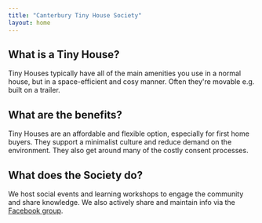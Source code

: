 ```yaml
---
title: "Canterbury Tiny House Society"
layout: home
---
```

## What is a Tiny House?
Tiny Houses typically have all of the main amenities you use in a normal house, but in a space-efficient and cosy manner. Often they're movable e.g. built on a trailer.

## What are the benefits?
Tiny Houses are an affordable and flexible option, especially for first home buyers. They support a minimalist culture and reduce demand on the environment. They also get around many of the costly consent processes.

## What does the Society do?
We host social events and learning workshops to engage the community and share knowledge. We also actively share and maintain info via the [Facebook group](https://www.facebook.com/groups/christchurchtinyhousecommunity/ "Christchurch tiny house facebook").
